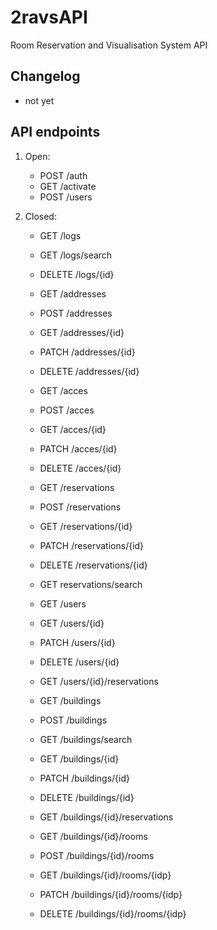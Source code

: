 # 2ravsAPI
Room Reservation and Visualisation System API

## Changelog
* not yet

## API endpoints
1. Open:
    * POST /auth
    * GET /activate
    * POST /users

2. Closed:
    * GET /logs
    * GET /logs/search
    * DELETE /logs/{id}

    * GET /addresses
    * POST /addresses

    * GET /addresses/{id}
    * PATCH /addresses/{id}
    * DELETE /addresses/{id}

    * GET /acces
    * POST /acces

    * GET /acces/{id}
    * PATCH /acces/{id}
    * DELETE /acces/{id}

    * GET /reservations
    * POST /reservations
    * GET /reservations/{id}
    * PATCH /reservations/{id}
    * DELETE /reservations/{id}

    * GET reservations/search

    * GET /users

    * GET /users/{id}
    * PATCH /users/{id}
    * DELETE /users/{id}
    * GET /users/{id}/reservations

    * GET /buildings
    * POST /buildings
    * GET /buildings/search

    * GET /buildings/{id}
    * PATCH /buildings/{id}
    * DELETE /buildings/{id}
    * GET /buildings/{id}/reservations

    * GET /buildings/{id}/rooms
    * POST /buildings/{id}/rooms

    * GET /buildings/{id}/rooms/{idp}
    * PATCH /buildings/{id}/rooms/{idp}
    * DELETE /buildings/{id}/rooms/{idp}
